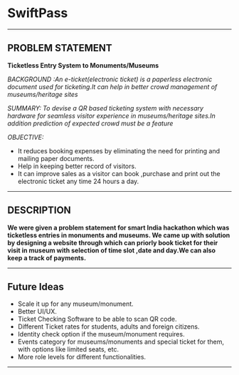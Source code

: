 # SwiftPass
---
## PROBLEM STATEMENT
**Ticketless Entry System to Monuments/Museums**

*BACKGROUND :An e-ticket(electronic ticket) is a paperless electronic document used for ticketing.It can help in better crowd management of museums/heritage sites*

*SUMMARY: To devise a QR based ticketing system with necessary hardware for seamless visitor experience in museums/heritage sites.In addition prediction of expected crowd must be a feature*

*OBJECTIVE:*

* It reduces booking expenses by eliminating the need for printing and mailing paper documents.
* Help in keeping better record of visitors.
* It can improve sales as a visitor can book ,purchase and print out the electronic ticket any time 24 hours a day.

___
## DESCRIPTION
**We were given a problem statement for smart India hackathon which was ticketless entries in monuments and museums. We came up with solution by designing a website
through which can priorly book ticket for their visit in museum with selection of time slot ,date and day.We can also keep a track of payments.**


___
## Future Ideas
* Scale it up for any museum/monument.
* Better UI/UX.
* Ticket Checking Software to be able to scan QR code.
* Different Ticket rates for students, adults and foreign citizens.
* Identity check option if the museum/monument requires.
* Events category for museums/monuments and special ticket for them, with options like limited seats, etc.
* More role levels for different functionalities.
___
